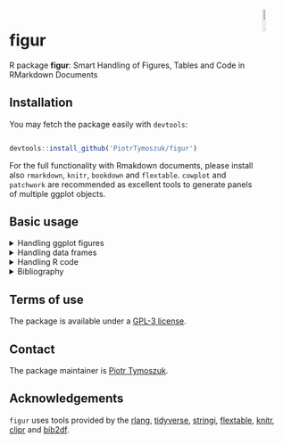 
<img src="https://user-images.githubusercontent.com/80723424/226479684-947398af-ff69-4ed4-882d-61b724136b65.png" width="10%" height="10%" align = "right">

# figur
R package __figur__: Smart Handling of Figures, Tables and Code in RMarkdown Documents

## Installation

You may fetch the package easily with `devtools`: 

```r

devtools::install_github('PiotrTymoszuk/figur')

```

For the full functionality with Rmakdown documents, please install also `rmarkdown`, `knitr`, `bookdown` and `flextable`. `cowplot` and `patchwork` are recommended as excellent tools to generate panels of multiple ggplot objects.


## Basic usage

<details>
   <summary>Handling ggplot figures</summary>

### Handling ggplot figures

The core functionality of the `figur` package is the convenient storage and insertion/referencing of figures, preferably in the `ggplot` format, in RMarkdown documents. You may create `ggplot` graphs in an usual way:

```r

library(tidyverse)
library(cowplot) ## to create multi-graph panels

## plotting data 

  test_cars <- mtcars %>%
    rownames_to_column('car') %>%
    as_tibble
    
> test_cars
# A tibble: 32 × 12
   car                 mpg   cyl  disp    hp  drat    wt  qsec    vs    am  gear  carb
   <chr>             <dbl> <dbl> <dbl> <dbl> <dbl> <dbl> <dbl> <dbl> <dbl> <dbl> <dbl>
 1 Mazda RX4          21       6  160    110  3.9   2.62  16.5     0     1     4     4
 2 Mazda RX4 Wag      21       6  160    110  3.9   2.88  17.0     0     1     4     4
 3 Datsun 710         22.8     4  108     93  3.85  2.32  18.6     1     1     4     1
 4 Hornet 4 Drive     21.4     6  258    110  3.08  3.22  19.4     1     0     3     1
 5 Hornet Sportabout  18.7     8  360    175  3.15  3.44  17.0     0     0     3     2
 6 Valiant            18.1     6  225    105  2.76  3.46  20.2     1     0     3     1
 7 Duster 360         14.3     8  360    245  3.21  3.57  15.8     0     0     3     4
 8 Merc 240D          24.4     4  147.    62  3.69  3.19  20       1     0     4     2
 9 Merc 230           22.8     4  141.    95  3.92  3.15  22.9     1     0     4     2
10 Merc 280           19.2     6  168.   123  3.92  3.44  18.3     1     0     4     4
# … with 22 more rows
# ℹ Use `print(n = ...)` to see more rows  

## plots

 car_dist <- test_cars %>%
    ggplot(aes(x = mpg,
               y = reorder(car, mpg))) +
    geom_bar(stat = 'identity',
             fill = 'steelblue') +
    theme_classic() +
    theme(axis.title.y = element_blank()) +
    labs(title = 'Miles per gallon')


  car_cyl <- test_cars %>%
    ggplot(aes(x = cyl,
               y = mpg,
               color = factor(gear))) +
    geom_point(shape = 16,
               position = position_jitter(width = 0.1, height = 0.15)) +
    theme_light() +
    labs(title = 'Mlies per gallon',
         fill = 'Gears')

  car_panel <- plot_grid(car_dist,
                         car_cyl,
                         ncol = 2,
                         labels = LETTERS)

```

Subsequently, they can be converted into `figure` class objects keeping together the graph, its width and height (`w` and `h`), label representing the file name on the disc, reference name (`ref_name`) and caption used later in the RMarkdown document. This can be easily done by calling `as_figure()`: 

```r

## call as_figure() to create a figure object

fig_list <- list(fig1 = as_figure(car_dist,
                                    w = 90,
                                    h = 90,
                                    label = 'test1',
                                    ref_name = 'test1_figure',
                                    caption = 'caption for Figure 1'),
                   fig2 = as_figure(car_cyl,
                                    w = 90,
                                    h = 90,
                                    label = 'test2',
                                    ref_name = 'test2_figure',
                                    caption = 'caption for Figure 2'))
                                    
 car_figure <- as_figure(car_panel,
                          label = 'car_panel',
                          w = 180,
                          h = 120,
                          unit = 'mm')

```
The subsequent insertion of a figure chunk in the RMarkdown document works seamlessly with the `insert()` method. The dimensions are automatically converted into inches or provided as a function call. By default, the figure chunk is copied to your clipboard. Alternatively, it can append an existing .Rmd file. 
Of note, the `insert()` method takes care for chunk names compatible with the standard Rmarkdown/bookdown format, e.g. by substitution of '_':

```r

## canonical Rmarkdown/bookdown format: the chunk is copied into the clipboard

insert(fig_list$fig1)

# ```{r fig-test1-figure, fig.width = 3.543307083, fig.height = 3.543307083, fig.cap = 'caption for Figure 1'}

# fig_list$fig1$plot

# ```

# __Figure \@ref(fig:fig-test1-figure). caption for Figure 1__ 
# _<<legend>>_

## dimensions as a functon call: insensitive to later resizing of the figure

insert(fig_list$fig2, relative_dim = TRUE)

# ```{r fig-test2-figure, fig.width = figur::convert(fig_list$fig2, to = 'in')$w, fig.height = figur::convert(fig_list$fig2, to = 'in')$h, fig.cap = 'caption # for Figure 2'}

# fig_list$fig2$plot

# ```

# __Figure \@ref(fig:fig-test2-figure). caption for Figure 2__ 
# _<<legend>>_

```
Finally, by calling `refer()` a Rmarkdown/bookdown-compatible reference to the figure is generated and, by default, copied to the clipboard. To save the figure on the disc, use `pickle()` - the file name and image dimensions are stored in the object: 

```r

## referencing

refer(fig_list$fig1)

Figure \@ref(fig:fig-test1-figure)

pickle(fig_list$fig1)

```
</details>

<details>
   <summary>Handling data frames</summary>

### Handling data frames

Basically, any data frame may be converted to an `mdtable` object, which as in case of graph-storing `figur` instance, bundles the data frame with its later reference and caption in the Rmarkdown document:
   
```r
   
   test_tbl <- as_mdtable(mtcars,
                         label = 'mt_cars',
                         ref_name = 'mt_cars',
                         caption = 'Car data')
               
> head(test_tbl)
                   mpg cyl disp  hp drat    wt  qsec vs am gear carb
Mazda RX4         21.0   6  160 110 3.90 2.620 16.46  0  1    4    4
Mazda RX4 Wag     21.0   6  160 110 3.90 2.875 17.02  0  1    4    4
Datsun 710        22.8   4  108  93 3.85 2.320 18.61  1  1    4    1
Hornet 4 Drive    21.4   6  258 110 3.08 3.215 19.44  1  0    3    1
Hornet Sportabout 18.7   8  360 175 3.15 3.440 17.02  0  0    3    2
Valiant           18.1   6  225 105 2.76 3.460 20.22  1  0    3    1
   
   
```
Insertion of the corresponding chunk into the Rmarkdown document and referencing is analogically done with the `insert()` and `refer()` methods. By default, the output is copied to the clipboard:
   
```r
   
> insert(test_tbl)
# ```{r tab-mt-cars, tab.cap = 'Car data'}

# flextable::flextable(test_tbl)

# ```

> refer(test_tbl)
Table \@ref(tab:tab-mt-cars)
   
```   
</details>

<details>
   <summary>Handling R code</summary>
   
### Handling R code
   
Management of R code in Rmarkdown may pose a challenge, especially in lengthy documents with multiple repeating inline code elements. Additionally, debugging may consume lots of time. A smarter alternative to the 'copy-paste' approach and tesing the code in the console is provided with the `mdexpr` object. Virtually any R expression may be wrapped with `mdexpr()` which stores the text code representation and evaluation result. By this means, any evaluation errors are directly reported:
   
```r
   
## error-free evaluation
   
test_mdexpr <- mdexpr(nrow(mtcars), ref_name = 'mtcar_size')
                  
> test_mdexpr
mdexpr: {nrow(mtcars)} = 32
   
## errors are raised at creation of the mdexpr:
   
> mdexpr(mtcars$mpg[1, 2], ref_name = 'mtcar_size')
Error in mtcars$mpg[1, 2] : incorrect number of dimensions                
     
```

The code chunk is inserted as an inline element with the `refer()` call and as a multi-line chunk with the `insert()` method. By default, the output is copied into the clipboard:
   
```r
   
> refer(test_mdexpr)
# `r nrow(mtcars)`
   
> insert(test_mdexpr)
#```{r mtcar-size}

#nrow(mtcars)

#```
   
```
   
</details>
   
<details>
   <summary>Bibliography</summary>
   
 ## Bibliography
   
In my experience, a combination of an external citation manager and R Studio is not the most efficient one. The `mdbib` object storing the bibliography derived from the most common BibTex format and enabling for search via regular expression and referencing directly from R can make management of literature references more straightforward. 

To create a `mdbib` object, just read your BibTex file from the disc with `read_bib()`:
  
```r
   
mol_bib <- read_bib('./test/mol_biblio.bib')
           
>  mol_bib
# A tibble: 10 × 33
   CATEGORY BIBTEXKEY ADDRESS ANNOTE AUTHOR BOOKT…¹ CHAPTER CROSS…² EDITION EDITOR HOWPU…³ INSTI…⁴ JOURNAL KEY   MONTH NOTE  NUMBER
 * <chr>    <chr>     <chr>   <chr>  <list> <chr>   <chr>   <chr>   <chr>   <list> <chr>   <chr>   <chr>   <chr> <chr> <chr> <chr> 
 1 ARTICLE  Cavalier… NA      NA     <chr>  NA      NA      NA      NA      <chr>  NA      NA      JCO pr… NA    nov   NA    5     
 2 ARTICLE  Wu2020    NA      NA     <chr>  NA      NA      NA      NA      <chr>  NA      NA      Molecu… NA    jun   NA    1     
 3 ARTICLE  Ding2022  NA      NA     <chr>  NA      NA      NA      NA      <chr>  NA      NA      Fronti… NA    feb   NA    NA    
 4 ARTICLE  Wichmann… NA      NA     <chr>  NA      NA      NA      NA      <chr>  NA      NA      Intern… NA    dec   NA    12    
 5 ARTICLE  Keck2015  NA      NA     <chr>  NA      NA      NA      NA      <chr>  NA      NA      Clinic… NA    feb   NA    4     
 6 ARTICLE  Walter20… NA      NA     <chr>  NA      NA      NA      NA      <chr>  NA      NA      PloS o… NA    feb   NA    2     
 7 ARTICLE  VanHooff… NA      NA     <chr>  NA      NA      NA      NA      <chr>  NA      NA      Journa… NA    nov   NA    33    
 8 ARTICLE  Lawrence… NA      NA     <chr>  NA      NA      NA      NA      <chr>  NA      NA      Nature… NA    jan   NA    7536  
 9 ARTICLE  Mermel20… NA      NA     <chr>  NA      NA      NA      NA      <chr>  NA      NA      Genome… NA    apr   NA    4     
10 ARTICLE  Benjamin… NA      NA     <chr>  NA      NA      NA      NA      <chr>  NA      NA      bioRxiv NA    dec   NA    NA    
# … with 16 more variables: ORGANIZATION <chr>, PAGES <chr>, PUBLISHER <chr>, SCHOOL <chr>, SERIES <chr>, TITLE <chr>, TYPE <chr>,
#   VOLUME <chr>, YEAR <dbl>, ABSTRACT <chr>, DOI <chr>, ISSN <chr>, KEYWORDS <chr>, MENDELEY.TAGS <chr>, PMID <chr>, URL <chr>,
#   and abbreviated variable names ¹​BOOKTITLE, ²​CROSSREF, ³​HOWPUBLISHED, ⁴​INSTITUTION
# ℹ Use `colnames()` to see all variable names
   
```
Technically, the `mdbib` instance is nothing else as a data frame or tibble which may be searched with your favourite tool set like tidyverse's `filter()`. 
The `figur` package offers also a possibilty to search with regular expressions via `reglook()`. Finally, the citations can be easily pasted into your Rmarkdown document by calling `refer()`. The whole procedure works particularly caompact in a pipeline:
   
```r
   
 ## be default the output is copied into the clipboard:
   
   mol_bib %>%
    reglook(regex = '(The Cancer)|(GSE\\d+)') %>%
    refer
   
  # [@Cavalieri2021; @Lawrence2015]
   
```
   
</details>

## Terms of use

The package is available under a [GPL-3 license](https://github.com/PiotrTymoszuk/figur/blob/main/LICENSE).

## Contact

The package maintainer is [Piotr Tymoszuk](mailto:piotr.s.tymoszuk@gmail.com).

## Acknowledgements

`figur` uses tools provided by the [rlang](https://rlang.r-lib.org/), [tidyverse](https://www.tidyverse.org/), [stringi](https://stringi.gagolewski.com/), [flextable](https://ardata-fr.github.io/flextable-book/), [knitr](https://yihui.org/knitr/), [clipr](https://github.com/mdlincoln/clipr) and [bib2df](https://github.com/ropensci/bib2df).
